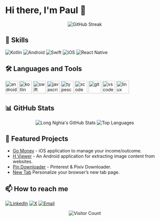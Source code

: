 # Hi there, I'm Paul 👋

<p align="center">
  <img src="https://github-readme-streak-stats-three-ashen.vercel.app?user=paulcoding810&theme=transparent" alt="GitHub Streak" />
</p>

## 🚀 Skills

![Kotlin](https://img.shields.io/badge/kotlin-%23FF5722.svg?style=for-the-badge&logo=kotlin&logoColor=white)
![Android](https://img.shields.io/badge/android-3DDC84?style=for-the-badge&logo=android&logoColor=white)
![Swift](https://img.shields.io/badge/swift-%23FA7343.svg?style=for-the-badge&logo=swift&logoColor=white)
![iOS](https://img.shields.io/badge/iOS-000000?style=for-the-badge&logo=ios&logoColor=white)
![React Native](https://img.shields.io/badge/react_native-%2320232a.svg?style=for-the-badge&logo=react&logoColor=%2361DAFB)

## 🛠️ Languages and Tools

<p align="left">
  <img src="https://cdn.jsdelivr.net/gh/devicons/devicon@latest/icons/android/android-original.svg" alt="android" width="40" height="40"/>
  <img src="https://cdn.jsdelivr.net/gh/devicons/devicon@latest/icons/kotlin/kotlin-original.svg" alt="kotlin" width="40" height="40"/>
  <img src="https://cdn.jsdelivr.net/gh/devicons/devicon/icons/swift/swift-original.svg" alt="swift" width="40" height="40"/>
  <img src="https://cdn.jsdelivr.net/gh/devicons/devicon/icons/javascript/javascript-original.svg" alt="javascript" width="40" height="40"/>
  <img src="https://cdn.jsdelivr.net/gh/devicons/devicon/icons/typescript/typescript-original.svg" alt="typescript" width="40" height="40"/>
  <img src="https://cdn.jsdelivr.net/gh/devicons/devicon/icons/xcode/xcode-original.svg" alt="xcode" width="40" height="40"/>
  <img src="https://cdn.jsdelivr.net/gh/devicons/devicon/icons/git/git-original.svg" alt="git" width="40" height="40"/>
  <img src="https://cdn.jsdelivr.net/gh/devicons/devicon/icons/vscode/vscode-original.svg" alt="vscode" width="40" height="40"/>
  <img src="https://cdn.jsdelivr.net/gh/devicons/devicon/icons/linux/linux-original.svg" alt="linux" width="40" height="40"/>
</p>

## 📊 GitHub Stats

<p align="center">
  <img src="https://github-readme-stats.vercel.app/api?username=paulcoding810&show_icons=true&theme=transparent" alt="Long Nghia's GitHub Stats" />
  <img src="https://github-readme-stats.vercel.app/api/top-langs/?username=paulcoding810&layout=compact&theme=transparent" alt="Top Languages" />
</p>

## 🌟 Featured Projects

- [Go Money](https://github.com/paulcoding810/Go-Money) - iOS application to manage your income/outcome.
- [H Viewer](https://github.com/paulcoding810/h-viewer) - An Android application for extracting image content from websites.
- [Pin Downloader](https://github.com/paulcoding810/pin-downloader-kt) - Pinterest & Pixiv Downloader.
- [New Tab](https://github.com/paulcoding810/new-tab)  Personalize your browser’s new tab page.

## 📫 How to reach me

[![LinkedIn](https://img.shields.io/badge/LinkedIn-0077B5?style=for-the-badge&logo=linkedin&logoColor=white)](https://www.linkedin.com/in/nguyen-long-nghia)
[![X](https://img.shields.io/badge/Twitter-1DA1F2?style=for-the-badge&logo=twitter&logoColor=white)](https://x.com/Long36691455)
[![Email](https://img.shields.io/badge/Email-D14836?style=for-the-badge&logo=gmail&logoColor=white)](mailto:paulcoding8102.00@gmail.com)

<p align="center">
   <img src="https://profile-counter.glitch.me/paulcoding810/count.svg" alt="Visitor Count" />
</p>
